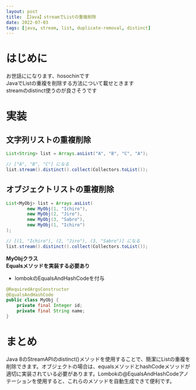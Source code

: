 ```yaml
---
layout: post
title: 【Java】streamでListの重複削除
date: 2022-07-03
tags: [java, stream, list, duplicate-removal, distinct]
---
```


# はじめに

お世話にになります、hosochinです  
JavaでListの重複を削除する方法について載せときます  
streamのdistinct使うのが良さそうです

# 実装

## 文字列リストの重複削除

```java
List<String> list = Arrays.asList("A", "B", "C", "A");

// ["A", "B", "C"] になる
list.stream().distinct().collect(Collectors.toList());
```

## オブジェクトリストの重複削除

```java
List<MyObj> list = Arrays.asList(
        new MyObj(1, "Ichiro"),
        new MyObj(2, "Jiro"),
        new MyObj(3, "Sabro"),
        new MyObj(1, "Ichiro")
);

// [(1, "Ichiro"), (2, "Jiro"), (3, "Sabro")] になる
list.stream().distinct().collect(Collectors.toList());
```

**MyObjクラス**  
**Equalsメソッドを実装する必要あり**
- lombokのEqualsAndHashCodeを付与

```java
@RequiredArgsConstructor
@EqualsAndHashCode
public class MyObj {
    private final Integer id;
    private final String name;
}
```

# まとめ

Java 8のStreamAPIのdistinct()メソッドを使用することで、簡潔にListの重複を削除できます。オブジェクトの場合は、equalsメソッドとhashCodeメソッドが適切に実装されている必要があります。Lombokの@EqualsAndHashCodeアノテーションを使用すると、これらのメソッドを自動生成できて便利です。